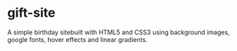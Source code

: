 # gift-site
A simple birthday sitebuilt with HTML5 and CSS3 using background images, google fonts, hover effects and linear gradients.
